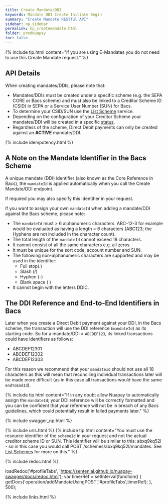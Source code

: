 ```yaml
---
title: Create Mandate/DDI
keywords: Mandate DDI Create Initiate Begin
summary: "Create Mandate RESTful API"
sidebar: np_sidebar
permalink: np_createmandate.html
folder: prodNuapay
toc: false
---
```



{% include tip.html content="If you are using E-Mandates you do not need to use this Create Mandate request." %}


## API Details

When creating mandates/DDIs, please note that:

* Mandates/DDIs must be created under a specific scheme (e.g. the SEPA CORE or Bacs scheme) and must also be linked to a Creditor Scheme ID (CSID) in SEPA or a Service User Number (SUN) for Bacs.
* To determine your CSID/SUN use the [List Scheme](np_listcredscheme.html) service.  
* Depending on the configuration of your Creditor Scheme your mandates/DDI will be created in a specific [status](np_mandatestatuses.html).
* Regardless of the scheme, Direct Debit payments can only be created against an **ACTIVE** mandate/DDI.

{% include idempotency.html %} 

## A Note on the Mandate Identifier in the Bacs Scheme

A unique mandate (DDI) identifier (also known as the Core Reference in Bacs), the `mandateId` is applied automatically when you call the Create Mandate/DDI endpoint.

If required you may also specify this identifier in your request.

If you want to assign your own `mandateId` when adding a mandate/DDI against the Bacs scheme, please note:

* The `mandateId` must > 6 alphanumeric characters. ABC-12-3 for example would be evaluated as having a length = 6 characters (ABC123; the Hyphens are not included in the character count).
* The total length of the `mandateId` cannot exceed 18 characters.
* It cannot consist of all the same characters e.g. all zeros.
* It must be unique for the sort code, account number and SUN.
* The following non-alphanumeric characters are supported and may be used in the identifier:
  * Full stop(.)
  * Slash (/)
  * Hyphen (-)
  * Blank space ( )
* It cannot begin with the letters DDIC.

## The DDI Reference and End-to-End Identifiers in Bacs

Later when you create a Direct Debit payment against your DDI, in the Bacs scheme, the transaction will use the DDI reference (`mandateId`) as its starting code.
So for a mandate/DDI = `ABCDEF123`, its linked transactions could have identifiers as follows:

* ABCDEF12301
* ABCDEF12302
* ABCDEF12303

For this reason we recommend that your `mandateId` should not use all 18 characters as this will mean that reconciling individual transactions later will be made more difficult (as in this case all transactions would have the same `endToEndId`).

{% include tip.html content="If in any doubt allow Nuapay to automatically assign the `mandateId`; your DDI reference will be correctly formatted and you can be confident that your reference will not be in breach of any Bacs guidelines, which could potentially result in failed payments later." %}


{% include swagger_np.html %}

{% include urls.html %}
{% include tip.html content="You must use the resource identifier of the `schemeId` in your request and not the actual creditor scheme ID or SUN. This identifier will be similar to this: abxq9kq52l - so in this case you would call POST /schemes/abxq9kq52l/mandates. See [List Schemes](np_listcredscheme.html) for more on this." %}



<ul id="profileTabs" class="nav nav-tabs">


</ul>


{% include redoc.html %}

loadRedoc('#profileTabs', 'https://sentenial.github.io/nuapay-swagger/docs/redoc.html');
var timerRef = setInterval(function() { getDocs('operation/addMandateUsingPOST','#profileTabs',timerRef); }, 500);


</script>


<div id="mydiv"></div>
</div>
</div>


{% include links.html %}
